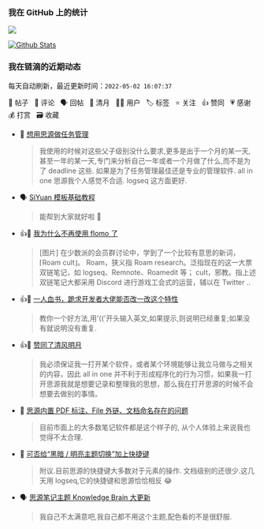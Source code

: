 ### 我在 GitHub 上的统计

<a title="Hits" target="_blank" href="https://github.com/Crowds21/Crowds21"><img src="https://hits.b3log.org/crowds21/crowds21.svg"></a>

[![Github Stats](https://github-readme-stats.vercel.app/api?username=crowds21&theme=tokyonight&show_icons=true)](https://github.com/crowds21)

<!--events start -->

### 我在链滴的近期动态

每天自动刷新，最近更新时间：`2022-05-02 16:07:37`

📝 帖子 &nbsp; 💬 评论 &nbsp; 🗣 回帖 &nbsp; 🌙 清月 &nbsp; 👨‍💻 用户 &nbsp; 🏷️ 标签 &nbsp; ⭐️ 关注 &nbsp; 👍 赞同 &nbsp; 💗 感谢 &nbsp; 💰 打赏 &nbsp; 🗃 收藏

* 💬 [想用思源做任务管理](https://ld246.com/article/1639214192246/comment/1650885253036#comments)

  > 我使用的时候对这些父子级别没什么要求,更多是出于一个月的某一天,甚至一年的某一天,专门来分析自己一年或者一个月做了什么,而不是为了 deadline 这些. 如果是为了任务管理最佳还是专业的管理软件. all in one 思源我个人感觉不合适. logseq 这方面更好.
* 🗣 [SiYuan 模板基础教程](https://ld246.com/article/1627298479208/comment/1648806106931#comments)

  > 能帮到大家就好啦 🎉
* 👍📝 [我为什么不再使用 flomo 了](https://ld246.com/article/1650618547948)

  > [图片] 在少数派的会员群讨论中，学到了一个比较有意思的新词，⌈Roam cult⌋。 Roam，狭义指 Roam research。泛指现在的这一大票双链笔记，如 logseq、Remnote、Roamedit 等； cult，邪教。指上述双链笔记大都采用 Discord 进行游戏工会式的运营，辅以在 Twitter ..
* 👍💬 [一人血书，跪求开发者大佬能否改一改这个特性](https://ld246.com/article/1650445613273/comment/1650454601948#comments)

  > 教你一个好方法,用'(('开头输入英文,如果提示,则说明已经重复;如果没有就说明没有重复.
* 👍🌙 [赞同了清风明月](https://ld246.com/member/aixu/breezemoons/1649726474936)

  > 我必须保证我一打开某个软件，或者某个环境能够让我立马做与之相关的内容，因此 all in one 并不利于形成程序化的行为习惯，如果我一打开思源我就是想要记录和整理我的思想，那么我在打开思源的时候不会想要去做别的事情。
* 💬 [思源内置 PDF 标注、File 外链、文档命名存在的问题](https://ld246.com/article/1647847256488/comment/1647848383861#comments)

  > 目前市面上的大多数笔记软件都是这个样子的, 从个人体验上来说我也觉得不太合理.
* 💬 [可否给“黑暗 / 明亮主题切换”加上快捷键](https://ld246.com/article/1647062791297/comment/1647080408973#comments)

  > 附议.目前思源的快捷键大多数对于元素的操作. 文档级别的还很少.这几天用 logseq,它的快捷键和思源恰恰相反 😂
* 🗣 [思源笔记主题 Knowledge Brain 大更新](https://ld246.com/article/1645888085089/comment/1646136846938#comments)

  > 我自己不太满意吧,我自己都不用这个主题,配色看的不是很舒服.


<!--events end -->
